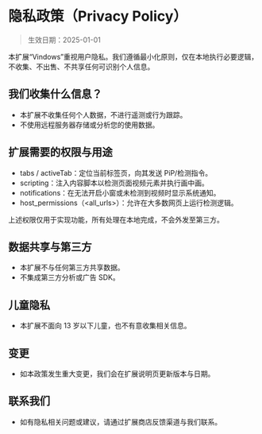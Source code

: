 # 隐私政策（Privacy Policy）

> 生效日期：2025-01-01

本扩展“Vindows”重视用户隐私。我们遵循最小化原则，仅在本地执行必要逻辑，不收集、不出售、不共享任何可识别个人信息。

## 我们收集什么信息？

- 本扩展不收集任何个人数据，不进行遥测或行为跟踪。
- 不使用远程服务器存储或分析您的使用数据。

## 扩展需要的权限与用途

- tabs / activeTab：定位当前标签页，向其发送 PiP/检测指令。
- scripting：注入内容脚本以检测页面视频元素并执行画中画。
- notifications：在无法开启小窗或未检测到视频时显示系统通知。
- host_permissions（<all_urls>）：允许在大多数网页上运行检测逻辑。

上述权限仅用于实现功能，所有处理在本地完成，不会外发至第三方。

## 数据共享与第三方

- 本扩展不与任何第三方共享数据。
- 不集成第三方分析或广告 SDK。

## 儿童隐私

- 本扩展不面向 13 岁以下儿童，也不有意收集相关信息。

## 变更

- 如本政策发生重大变更，我们会在扩展说明页更新版本与日期。

## 联系我们

- 如有隐私相关问题或建议，请通过扩展商店反馈渠道与我们联系。
